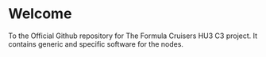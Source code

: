 # Welcome

To the Official Github repository for The Formula Cruisers HU3 C3 project. It contains generic and specific software for the nodes.
